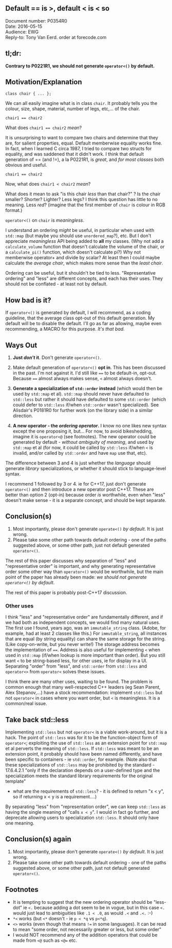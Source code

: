 ## Default == is >, default < is < so

Document number: P0354R0  
Date: 2016-05-15  
Audience: EWG  
Reply-to: Tony Van Eerd. order at forecode.com

## tl;dr:

**Contrary to P0221R1, we should not generate `operator<()` by default.**

## Motivation/Explanation

```
class chair { ... };
```

We can all easily imagine what is in class `chair`.  It probably tells you the colour, size, shape, material, number of legs, etc,... of the chair. 

```
chair1 == chair2
```

What does `chair1 == chair2` _mean_?


It is unsurprising to want to compare two chairs and determine that they are, for salient properties, equal. Default memberwise equality works fine.
In fact, when I learned C circa 1987, I tried to compare two structs for equality, and was saddened that it didn't work.  I think that
default generation of == (and !=), a la P0221R1, is *great*, and *for most classes* both obvious and useful.


```
chair1 == chair2
```

Now, what does `chair1 < chair2` _mean_?

What does it mean to ask "is this chair _less_ than that chair?" ?  Is the chair smaller? Shorter? Lighter? Less legs?  I think this question has little to no meaning.
Less _red_? (imagine that the first member of `chair` is colour in RGB format.)

`operator<()` on `chair` is _meaningless_.

I understand an ordering _might_ be useful, in particular when used with `std::map` (but maybe you should use `unordered_map`?), etc.  But I don't appreciate _meaningless_ API being added to **all** my classes.
(Why not add a `calculate_volume` function that doesn't calculate the volume of the chair, or a `calculate_pi()` function, which doesn't calculate pi?)
Why not memberwise operator+ and divide by scalar? At least then I could maybe calculate the _average chair_, which makes more sense than the _least chair_.
 
Ordering can be useful, but it shouldn't be tied to less.  "Representative ordering" and "less" are different concepts, and each has their uses. They should not be conflated - at least not by default.

## How bad is it?
 
 If `operator<()` is generated by default, I will recommend, as a coding guideline, that the average class opt-out of this default generation.  My default will be to disable the default.  I'll go as far as allowing, maybe even recommending, a MACRO for this purpose.  _It's that bad._

## Ways Out

1. **Just _don't_ it**.  Don't generate `operator<()`.

2. Make default generation of `operator<()` **opt in**.  This has been discussed in the past.  I'm not against it.
I'd still like `==` to be default-in, opt-out.  Because `==` almost always makes sense, `<` almost always doesn't.

3. **Generate a specialization of `std::order` instead** (which would then be used by `std::map` et al).  `std::map` should never have defaulted to `std::less` but rather it should have defaulted to some `std::order` (which could defer to `std::less` if/when `std::order` wasn't specialized).  See Alisdair's P0181R0 for further work (on the library side) in a similar direction.

4. **A new operator - the _ordering operator_.**  I know no one likes new syntax except the one proposing it, but...
For now, to avoid bikeshedding, imagine it is `operator<@` (see footnotes). The new operator could be generated by default - _without ambiguity of meaning_, and used by `std::map` et al (for now, it could be called by `std::less` if/when `<` is invalid, and/or called by `std::order` and have `map` use that, etc). 

The difference between 3 and 4 is just whether the _language_ should generate _library_ specializations, or whether it should stick to language-level syntax.

I recommend 1 followed by 3 or 4.  ie for C++17, just don't generate `operator<()` and then introduce a new operator post C++17.  These are better than option 2 (opt-in) because order _is_ worthwhile, even when "less" doesn't make sense - it is a separate concept, and should be kept separate.


## Conclusion(s)

1. Most importantly, please don't generate `operate<()` _by default_.  It is just wrong.
2. Please take some other path towards default ordering - one of the paths suggested above, or some other path, just not default generated `operator<()`.

The rest of this paper discusses why separation of "less" and "representative order" is important, and why generating representative order some other way than `operator<()` would be worthwhile, but the main point of the paper has already been made: _we should not generate `operator<()` by default_.

The rest of this paper is probably post-C++17 discussion.

### Other uses

I think "less" and "representative order" are fundamentally different, and if we had both as independent concepts, we would find many natural uses.
The first use I found, years ago, was  an `immutable_string` class. (Adobe, for example, had at least 2 classes like this.)
For `immutable_string`, all instances that are equal (by string equality) can share the same storage for the string. (Like copy-on-write, but you never write!)
The storage address becomes the implementation of `==`.
Address is also useful for implementing `<` when used in `std::map` (if/when lookup is more important than order).
But you still want `<` to be string-based less, for other uses, ie for display in a UI.
Separating "order" from "less", and `std::order` from `std::less` and `operator<>` from `operator<` solves these issues.

I think there are many other uses, waiting to be found. The problem is common enough 
that many well-respected C++ leaders (eg Sean Parent, Alex Stepanov,...) have a stock recommendation: implement `std::less` but not `operator<` in cases where you want order, but `<` is meaningless.  It is a common/real issue.


## Take back std::less

Implementing `std::less` but not `operator<` is a viable work-around, but it is a hack.
The point of `std::less` was for it to be the function-object form of `operator<`; exploiting the use of `std::less` as an extension point for `std::map` et al  perverts the meaning of `std::less`.  If `std::less` was meant to be an extension point, it probably should have been named differently, and have been specific to containers - ie `std::order`, for example.
(Note also that these specializations of `std::less` may be prohibited by the standard - 17.6.4.2.1 "only if the declaration depends on a user-defined type and the specialization meets the standard library requirements for the original template"
- what are the requirements of `std::less`? - it is defined to return "x < y", so if returning x < y is a requirement....)

By separating "less" from "representation order", we can keep `std::less` as having the single meaning of "calls `x < y`".  I would in fact go further, and deprecate allowing users to specialization `std::less`.  It should only have one meaning.

## Conclusion(s) again

1. Most importantly, please don't generate `operate<()` _by default_.  It is just wrong.
2. Please take some other path towards default ordering - one of the paths suggested above, or some other path, just not default generated `operator<()`.


## Footnotes

* It is tempting to suggest that the new ordering operator should be "less-dot" ie `<.` because adding a dot seem to be in vogue, but in this case `<.` would just lead to ambiguities like `.1 < .0`, as would `.<` and `.<.` :-)
* `*<` works (but `<*` doesn't - ie `p < *q` vs `p<*q`).
* `<>` works (even though that means `!=` in some languages).  It can be read to mean "some order, not necessarily greater or less, but some order"
* I would NOT recommend any of the addition operators that could be made from `<@` such as `<@=` etc. 
